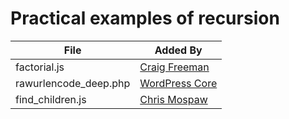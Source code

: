 Practical examples of recursion
=======================================

File | Added By
-----|---------
factorial.js | [Craig Freeman](http://craigfreeman.net)
rawurlencode_deep.php | [WordPress Core](https://core.trac.wordpress.org/browser/tags/3.9.1/src/wp-includes/formatting.php#L1605)
find_children.js | [Chris Mospaw](http://www.mospaw.com/thoughts)